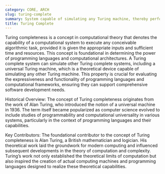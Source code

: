 ```yaml
---
category: CORE, ARCH
slug: turing-complete
summary: System capable of simulating any Turing machine, thereby performing arbitrary computational operations given enough time and resources.
title: Turing Complete
---
```


Turing completeness is a concept in computational theory that denotes the capability of a computational system to execute any conceivable algorithmic task, provided it is given the appropriate inputs and sufficient time and resources. This concept is foundational in determining the power of programming languages and computational architectures. A Turing complete system can simulate other Turing complete systems, including a universal Turing machine, which is a theoretical device capable of simulating any other Turing machine. This property is crucial for evaluating the expressiveness and functionality of programming languages and computational frameworks, ensuring they can support comprehensive software development needs.

Historical Overview: The concept of Turing completeness originates from the work of Alan Turing, who introduced the notion of a universal machine in 1936. The term itself became popularized as computer science evolved to include studies of programmability and computational universality in various systems, particularly in the context of programming languages and their capabilities.

Key Contributors: The foundational contributor to the concept of Turing completeness is Alan Turing, a British mathematician and logician. His theoretical work laid the groundwork for modern computing and influenced subsequent developments in the theory of computation and complexity. Turing’s work not only established the theoretical limits of computation but also inspired the creation of actual computing machines and programming languages designed to realize these theoretical capabilities.